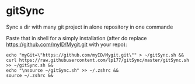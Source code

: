 gitSync
=======

Sync a dir with many git project in alone repository in one commande

Paste that in shell for a simply installation (after do replace https://github.com/myID/Mygit.git with your repo):

```
echo "myGit=\"https://github.com/myID/Mygit.git\"" > ~/gitSync.sh &&
curl https://raw.githubusercontent.com/lp177/gitSync/master/gitSync.sh >> ~/gitSync.sh && 
echo "\nsource ~/gitSync.sh" >> ~/.zshrc && 
source ~/.zshrc && 
```
